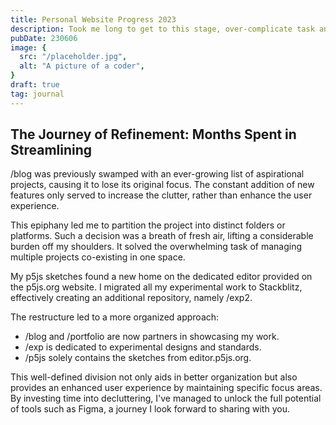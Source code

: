 ```yaml
---
title: Personal Website Progress 2023
description: Took me long to get to this stage, over-complicate task and stage fright procrastinate. At least its up now.
pubDate: 230606 
image: {
  src: "/placeholder.jpg",
  alt: "A picture of a coder",
}
draft: true
tag: journal
---
```


## The Journey of Refinement: Months Spent in Streamlining

/blog was previously swamped with an ever-growing list of aspirational projects, causing it to lose its original focus. The constant addition of new features only served to increase the clutter, rather than enhance the user experience.

This epiphany led me to partition the project into distinct folders or platforms. Such a decision was a breath of fresh air, lifting a considerable burden off my shoulders. It solved the overwhelming task of managing multiple projects co-existing in one space.

My p5js sketches found a new home on the dedicated editor provided on the p5js.org website. I migrated all my experimental work to Stackblitz, effectively creating an additional repository, namely /exp2.

The restructure led to a more organized approach:

- /blog and /portfolio are now partners in showcasing my work.
- /exp is dedicated to experimental designs and standards.
- /p5js solely contains the sketches from editor.p5js.org.

This well-defined division not only aids in better organization but also provides an enhanced user experience by maintaining specific focus areas. By investing time into decluttering, I've managed to unlock the full potential of tools such as Figma, a journey I look forward to sharing with you.